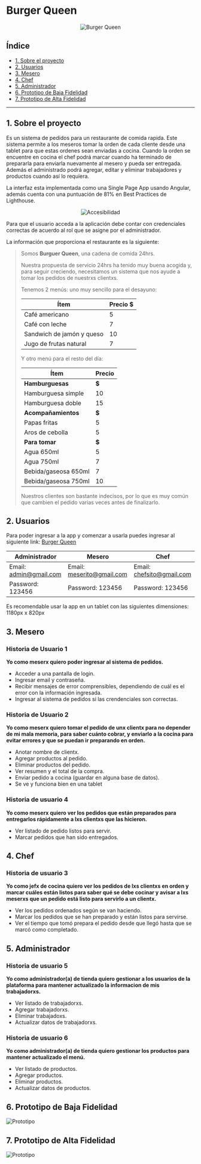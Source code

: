 # Burger Queen  

<p align="center">
    <img src="./images/LogoBQ.png" alt="Burger Queen">
</p>

## Índice

* [1. Sobre el proyecto](#1-sobre-el-proyecto)
* [2. Usuarios](#2-usuarios)
* [3. Mesero](#3-mesero)
* [4. Chef](#4-chef)
* [5. Administrador](#5-administrador)
* [6. Prototipo de Baja Fidelidad](#6-prototipo-de-baja-fidelidad)
* [7. Prototipo de Alta Fidelidad](#7-prototipo-de-alta-fidelidad)


***

## 1. Sobre el proyecto

Es un sistema de pedidos para un restaurante de comida rapida. Este sistema permite a los meseros tomar la orden de cada cliente desde una tablet para que estas ordenes sean enviadas a cocina. Cuando la orden se encuentre en cocina el chef podrá marcar cuando ha terminado de prepararla para enviarla nuevamente al mesero y pueda ser entregada. Además el administrado podrá agregar, editar y eliminar trabajadores y productos cuando así lo requiera.

La interfaz esta implementada como una Single Page App usando Angular, además cuenta con una puntuación de 81% en Best Practices de Lighthouse.

<p align="center">
    <img src="./images/Accesibilidad.png" alt="Accesibilidad">
</p>

Para que el usuario acceda a la aplicación debe contar con credenciales correctas de acuerdo al rol que se asigne por el administrador. 

La información que proporciona el restaurante es la siguiente:

> Somos **Burguer Queen**, una cadena de comida 24hrs.
>
> Nuestra propuesta de servicio 24hrs ha tenido muy buena acogida y, para
> seguir creciendo, necesitamos un sistema que nos ayude a tomar los pedidos de
> nuestrxs clientxs.
>
> Tenemos 2 menús: uno muy sencillo para el desayuno:
>
> | Ítem                      |Precio $|
> |---------------------------|------|
> | Café americano            |    5 |
> | Café con leche            |    7 |
> | Sandwich de jamón y queso |   10 |
> | Jugo de frutas natural    |    7 |
>
> Y otro menú para el resto del día:
>
> | Ítem                      |Precio|
> |---------------------------|------|
> |**Hamburguesas**           |   **$**   |
> |Hamburguesa simple         |    10|
> |Hamburguesa doble          |    15|
> |**Acompañamientos**        |   **$**   |
> |Papas fritas               |     5|
> |Aros de cebolla            |     5|
> |**Para tomar**             |   **$**   |
> |Agua 650ml                 |     5|
> |Agua 750ml                 |     7|
> |Bebida/gaseosa 650ml       |     7|
> |Bebida/gaseosa 750ml       |     10|
>
> Nuestros clientes son bastante indecisos, por lo que es muy común que cambien
> el pedido varias veces antes de finalizarlo.

## 2. Usuarios

Para poder ingresar a la app y comenzar a usarla puedes ingresar al siguiente link: [Burger Queen](https://burger-queen-dev006.netlify.app/login)

| Administrador         | Mesero                   | Chef                     |
|-----------------------|--------------------------|--------------------------|
|Email: admin@gmail.com |Email: meserito@gmail.com |Email: chefsito@gmail.com |
|Password: 123456       |Password: 123456          |Password: 123456          |


Es recomendable usar la app en un tablet con las siguientes dimensiones: 1180px x 820px

## 3. Mesero
### Historia de Usuario 1 
**Yo como meserx quiero poder ingresar al sistema de pedidos.**

* Acceder a una pantalla de login.
* Ingresar email y contraseña.
* Recibir mensajes de error comprensibles, dependiendo de cuál es el error con la información ingresada.
* Ingresar al sistema de pedidos si las crendenciales son correctas.

### Historia de Usuario 2
**Yo como meserx quiero tomar el pedido de unx clientx para no depender de mi mala memoria, para saber cuánto cobrar, y enviarlo a la cocina para evitar errores y que se puedan ir preparando en orden.**

* Anotar nombre de clientx.
* Agregar productos al pedido.
* Eliminar productos del pedido.
* Ver resumen y el total de la compra.
* Enviar pedido a cocina (guardar en alguna base de datos).
* Se ve y funciona bien en una tablet

### Historia de usuario 4
**Yo como meserx quiero ver los pedidos que están preparados para entregarlos rápidamente a lxs clientxs que las hicieron.**

* Ver listado de pedido listos para servir.
* Marcar pedidos que han sido entregados.

## 4. Chef
### Historia de usuario 3
**Yo como jefx de cocina quiero ver los pedidos de lxs clientxs en orden y marcar cuáles están listos para saber qué se debe cocinar y avisar a lxs meserxs que un pedido está listo para servirlo a un clientx.**

* Ver los pedidos ordenados según se van haciendo.
* Marcar los pedidos que se han preparado y están listos para servirse.
* Ver el tiempo que tomó prepara el pedido desde que llegó hasta que se marcó como completado.

## 5. Administrador
### Historia de usuario 5
**Yo como administrador(a) de tienda quiero gestionar a los usuarios de la plataforma para mantener actualizado la informacion de mis trabajadorxs.**

* Ver listado de trabajadorxs.
* Agregar trabajadorxs.
* Eliminar trabajadoxs.
* Actualizar datos de trabajadorxs.

### Historia de usuario 6
**Yo como administrador(a) de tienda quiero gestionar los productos para mantener actualizado el menú.**

* Ver listado de productos.
* Agregar productos.
* Eliminar productos.
* Actualizar datos de productos.

## 6. Prototipo de Baja Fidelidad

![Prototipo](./images/PBJ.png)
## 7. Prototipo de Alta Fidelidad 

![Prototipo](./images/PAF.png)

